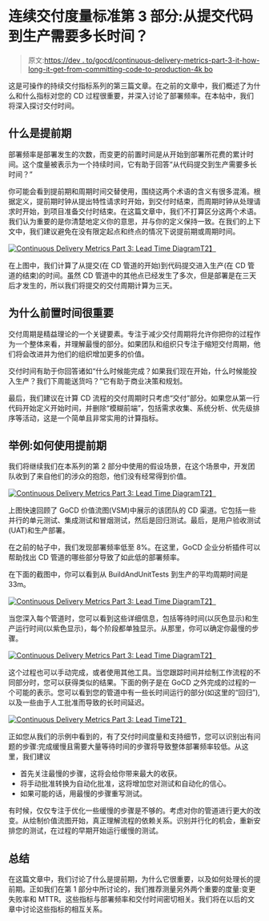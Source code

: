 # 连续交付度量标准第 3 部分:从提交代码到生产需要多长时间？

> 原文:[https://dev . to/gocd/continuous-delivery-metrics-part-3-it-how-long-it-get-from-committing-code-to-production-4k bo](https://dev.to/gocd/continuous-delivery-metrics-part-3-how-long-does-it-take-to-get-from-committing-code-to-production-4kbo)

这是可操作的持续交付指标系列的第三篇文章。在之前的文章中，我们概述了为什么和什么指标对您的 CD 过程很重要，并深入讨论了部署频率。在本帖中，我们将深入探讨交付时间。

## [](#what-lead-time-is)**什么是提前期**

部署频率是部署发生的次数，而变更的前置时间是从开始到部署所花费的累计时间。这个度量被表示为一个持续时间，它有助于回答“从代码提交到生产需要多长时间？”

你可能会看到提前期和周期时间交替使用，围绕这两个术语的含义有很多混淆。根据定义，提前期时钟从提出特性请求时开始，到交付时结束，而周期时钟从处理请求时开始，到项目准备交付时结束。在这篇文章中，我们不打算区分这两个术语。我们认为重要的是你清楚地定义你的意思，并与你的定义保持一致。在我们的上下文中，我们建议避免在没有限定起点和终点的情况下说提前期或周期时间。

[![Continuous Delivery Metrics Part 3: Lead Time Diagram](../Images/7068ccd244285a298061ffb97d91a04b.png)T2】](https://res.cloudinary.com/practicaldev/image/fetch/s--KzeeBBke--/c_limit%2Cf_auto%2Cfl_progressive%2Cq_auto%2Cw_880/https://cl.ly/00278b3fe30c/Image%25202019-09-02%2520at%25208.08.16%2520AM.png)

在上图中，我们计算了从提交(在 CD 管道的开始)到代码提交进入生产(在 CD 管道的结束)的时间。虽然 CD 管道中的其他点已经发生了多次，但是部署是在三天后才发生的，所以我们将提交的交付周期计算为三天。

## [](#why-lead-time-is-important)**为什么前置时间很重要**

交付周期是精益理论的一个关键要素。专注于减少交付周期将允许你把你的过程作为一个整体来看，并理解最慢的部分。如果团队和组织只专注于缩短交付周期，他们将会改进并为他们的组织增加更多的价值。

交付时间有助于你回答诸如“什么时候能完成？如果我们现在开始，什么时候能投入生产？我们下周能送货吗？”它有助于商业决策和规划。

最后，我们建议在计算 CD 流程的交付周期时只考虑“交付”部分。如果您从第一行代码开始定义开始时间，并删除“模糊前端”，包括需求收集、系统分析、优先级排序等活动，这是一个简单且非常实用的计算指标。

## [](#an-example-how-to-use-lead-time)**举例:如何使用提前期**

我们将继续我们在本系列的第 2 部分中使用的假设场景，在这个场景中，开发团队收到了来自他们的涉众的抱怨，他们没有经常得到价值。

[![Continuous Delivery Metrics Part 3: Lead Time Diagram](../Images/6f17d1e898c0d6ea23484ed2957db35f.png)T2】](https://res.cloudinary.com/practicaldev/image/fetch/s---cFUj5MN--/c_limit%2Cf_auto%2Cfl_progressive%2Cq_auto%2Cw_880/https://cl.ly/c83a583e8d0c/Image%25202019-09-02%2520at%25208.08.39%2520AM.png)

上图快速回顾了 GoCD 价值流图(VSM)中展示的该团队的 CD 渠道。它包括一些并行的单元测试、集成测试和冒烟测试，然后是回归测试。最后，是用户验收测试(UAT)和生产部署。

在之前的帖子中，我们发现部署频率低至 8%。在这里，GoCD 企业分析插件可以帮助找出 CD 管道的哪些部分导致了如此低的部署频率。

在下面的截图中，你可以看到从 BuildAndUnitTests 到生产的平均周期时间是 33m。

[![Continuous Delivery Metrics Part 3: Lead Time Diagram](../Images/b5e1e1af8f783274969be775fe1fca29.png)T2】](https://res.cloudinary.com/practicaldev/image/fetch/s--QKGtDmua--/c_limit%2Cf_auto%2Cfl_progressive%2Cq_auto%2Cw_880/https://cl.ly/a3e5d0ac5cdb/Image%25202019-09-02%2520at%25208.09.03%2520AM.png)

当您深入每个管道时，您可以看到这些详细信息，包括等待时间(以灰色显示)和生产运行时间(以紫色显示)，每个阶段都单独显示。从那里，你可以确定你最慢的步骤。

[![Continuous Delivery Metrics Part 3: Lead Time Diagram](../Images/41dced131d70d441884e8c1013850821.png)T2】](https://res.cloudinary.com/practicaldev/image/fetch/s--dQahtzCI--/c_limit%2Cf_auto%2Cfl_progressive%2Cq_auto%2Cw_880/https://cl.ly/b7de03028c03/Image%25202019-09-02%2520at%25208.09.51%2520AM.png)

这个过程也可以手动完成，或者使用其他工具。当您跟踪时间并绘制工作流程的不同部分时，您可以获得类似的结果。下面的例子是在 GoCD 之外完成的过程的一个可能的表示。您可以看到您的管道中有一些长时间运行的部分(如这里的“回归”),以及一些由于人工批准而导致的长时间延迟。

[![Continuous Delivery Metrics Part 3: Lead Time](../Images/f11750f80a999e9114b08bd70d77d5df.png)T2】](https://res.cloudinary.com/practicaldev/image/fetch/s---2CbI8XY--/c_limit%2Cf_auto%2Cfl_progressive%2Cq_auto%2Cw_880/https://cl.ly/2ab44d171e78/Image%25202019-09-02%2520at%25208.10.20%2520AM.png)

正如您从我们的示例中看到的，有了交付时间度量和支持细节，您可以识别出有问题的步骤:完成缓慢且需要大量等待时间的步骤将导致整体部署频率较低。从这里，我们建议

*   首先关注最慢的步骤，这将会给你带来最大的收获。
*   将手动批准转换为自动化批准，这将增加您对测试和自动化的信心。
*   如果可能的话，用最慢的步骤重写测试。

有时候，仅仅专注于优化一些缓慢的步骤是不够的。考虑对你的管道进行更大的改变。从绘制价值流图开始，真正理解流程的依赖关系。识别并行化的机会，重新安排您的测试，在过程的早期开始运行缓慢的测试。

## [](#summary)**总结**

在这篇文章中，我们讨论了什么是提前期，为什么它很重要，以及如何处理长的提前期。正如我们在第 1 部分中所讨论的，我们推荐测量另外两个重要的度量:变更失败率和 MTTR。这些指标与部署频率和交付时间密切相关。我们将在以后的文章中讨论这些指标的相互关系。